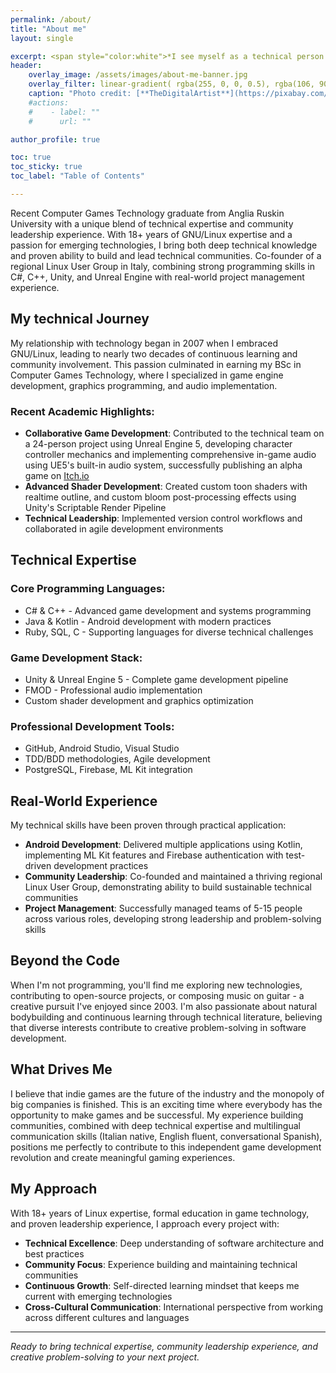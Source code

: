```yaml
---
permalink: /about/
title: "About me"
layout: single

excerpt: <span style="color:white">*I see myself as a technical person who chose a great project and a great way of doing that project.* <br> <span style="color:darkgrey">Linus Torvalds
header:
    overlay_image: /assets/images/about-me-banner.jpg
    overlay_filter: linear-gradient( rgba(255, 0, 0, 0.5), rgba(106, 90, 205, 0.5))
    caption: "Photo credit: [**TheDigitalArtist**](https://pixabay.com/illustrations/technology-network-digital-5648183)"
    #actions:
    #    - label: ""
    #      url: ""

author_profile: true

toc: true
toc_sticky: true
toc_label: "Table of Contents"

---
```


Recent Computer Games Technology graduate from Anglia Ruskin University with a unique blend of technical expertise and community leadership experience. With 18+ years of GNU/Linux expertise and a passion for emerging technologies, I bring both deep technical knowledge and proven ability to build and lead technical communities. Co-founder of a regional Linux User Group in Italy, combining strong programming skills in C#, C++, Unity, and Unreal Engine with real-world project management experience.

## My technical Journey
My relationship with technology began in 2007 when I embraced GNU/Linux, leading to nearly two decades of continuous learning and community involvement. This passion culminated in earning my BSc in Computer Games Technology, where I specialized in game engine development, graphics programming, and audio implementation.

### Recent Academic Highlights:
* **Collaborative Game Development**: Contributed to the technical team on a 24-person project using Unreal Engine 5, developing character controller mechanics and implementing comprehensive in-game audio using UE5's built-in audio system, successfully publishing an alpha game on [Itch.io](https://clever-critter-games.itch.io/crystal-chaos)
* **Advanced Shader Development**: Created custom toon shaders with realtime outline, and custom bloom post-processing effects using Unity's Scriptable Render Pipeline
* **Technical Leadership**: Implemented version control workflows and collaborated in agile development environments

## Technical Expertise

### Core Programming Languages:
* C# & C++ - Advanced game development and systems programming
* Java & Kotlin - Android development with modern practices
* Ruby, SQL, C - Supporting languages for diverse technical challenges

### Game Development Stack:
* Unity & Unreal Engine 5 - Complete game development pipeline
* FMOD - Professional audio implementation
* Custom shader development and graphics optimization

### Professional Development Tools:
* GitHub, Android Studio, Visual Studio
* TDD/BDD methodologies, Agile development
* PostgreSQL, Firebase, ML Kit integration

## Real-World Experience
My technical skills have been proven through practical application:

* **Android Development**: Delivered multiple applications using Kotlin, implementing ML Kit features and Firebase authentication with test-driven development practices
* **Community Leadership**: Co-founded and maintained a thriving regional Linux User Group, demonstrating ability to build sustainable technical communities
* **Project Management**: Successfully managed teams of 5-15 people across various roles, developing strong leadership and problem-solving skills

## Beyond the Code
When I'm not programming, you'll find me exploring new technologies, contributing to open-source projects, or composing music on guitar - a creative pursuit I've enjoyed since 2003. I'm also passionate about natural bodybuilding and continuous learning through technical literature, believing that diverse interests contribute to creative problem-solving in software development.

## What Drives Me
I believe that indie games are the future of the industry and the monopoly of big companies is finished. This is an exciting time where everybody has the opportunity to make games and be successful. My experience building communities, combined with deep technical expertise and multilingual communication skills (Italian native, English fluent, conversational Spanish), positions me perfectly to contribute to this independent game development revolution and create meaningful gaming experiences.

## My Approach
With 18+ years of Linux expertise, formal education in game technology, and proven leadership experience, I approach every project with:

* **Technical Excellence**: Deep understanding of software architecture and best practices
* **Community Focus**: Experience building and maintaining technical communities
* **Continuous Growth**: Self-directed learning mindset that keeps me current with emerging technologies
* **Cross-Cultural Communication**: International perspective from working across different cultures and languages

---
*Ready to bring technical expertise, community leadership experience, and creative problem-solving to your next project.*
